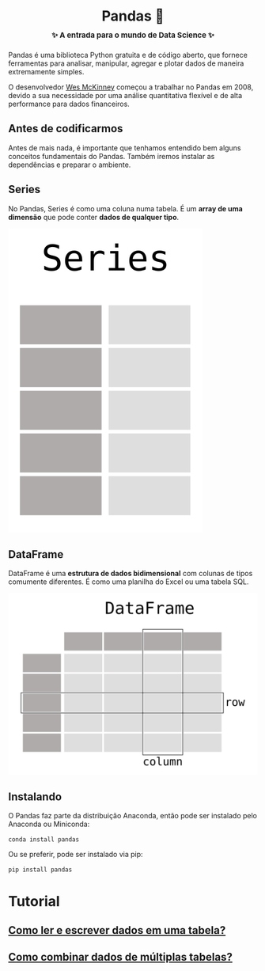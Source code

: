 <h1 align="center">
    <b><a href="https://pandas.pydata.org/" target="_blank" style="text-decoration: none;">Pandas 🐼</a></b>
    <br />
    <span style="font-size: 15px !important;">
    	✨ A entrada para o mundo de Data Science ✨
    </span>
</h1>


Pandas é uma biblioteca Python gratuita e de código aberto, que fornece ferramentas para analisar, manipular, agregar e plotar dados de maneira extremamente simples.

O desenvolvedor [Wes McKinney](https://github.com/wesm) começou a trabalhar no Pandas em 2008, devido a sua necessidade por uma análise quantitativa flexível e de alta performance para dados financeiros.



## Antes de codificarmos

Antes de mais nada, é importante que tenhamos entendido bem alguns conceitos fundamentais do Pandas. Também iremos instalar as dependências e preparar o ambiente.



## Series

No Pandas, Series é como uma coluna numa tabela. É um **array de uma dimensão** que pode conter **dados de qualquer tipo**.

![Series](assets/series-example.svg)



## DataFrame

DataFrame é uma **estrutura de dados bidimensional** com colunas de tipos comumente diferentes. É como uma planilha do Excel ou uma tabela SQL.

![DataFrame](assets/dataframe-example.svg)



## Instalando

O Pandas faz parte da distribuição Anaconda, então pode ser instalado pelo Anaconda ou Miniconda:

```shell
conda install pandas
```

Ou se preferir, pode ser instalado via pip:

```shell
pip install pandas
```





# Tutorial

## [Como ler e escrever dados em uma tabela?](tutorial/1.md)

## [Como combinar dados de múltiplas tabelas?](tutorial/combine-data-multiple-tables.md)

